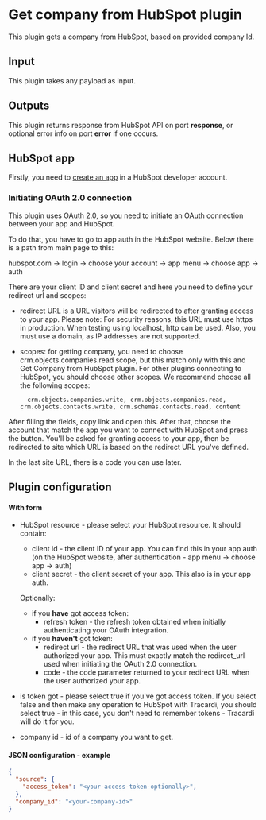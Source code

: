 # Get company from HubSpot plugin

This plugin gets a company from HubSpot, based on provided company Id.

## Input
This plugin takes any payload as input.

## Outputs
This plugin returns response from HubSpot API on port **response**, or optional
error info on port **error** if one occurs.

## HubSpot app
Firstly, you need to [create an app](https://legacydocs.hubspot.com/docs/faq/how-do-i-create-an-app-in-hubspot) in 
a HubSpot developer account.

### Initiating OAuth 2.0 connection
This plugin uses OAuth 2.0, so you need to initiate an OAuth connection between your app and HubSpot.

To do that, you have to go to app auth in the HubSpot website. Below there is a path from main page to 
this:

hubspot.com -> login -> choose your account -> app menu -> choose app -> auth 

There are your client ID and client secret and here you need to define your redirect url and scopes:

* redirect URL is a URL visitors will be redirected to after granting access to your app. Please note: For 
  security reasons, this URL must use https in production. When testing using localhost, http can be used. 
  Also, you must use a domain, as IP addresses are not supported.
  
* scopes: for getting company, you need to choose crm.objects.companies.read scope, but this match only with this 
  and Get Company from HubSpot plugin. For other plugins connecting to HubSpot, you should choose other scopes.
  We recommend choose all the following scopes: 
  
        crm.objects.companies.write, crm.objects.companies.read, crm.objects.contacts.write, crm.schemas.contacts.read, content

After filling the fields, copy link and open this. After that, choose the account that match the app you want to
connect with HubSpot and press the button. You'll be asked for granting access to your app, then be redirected to 
site which URL is based on the redirect URL you've defined. 

In the last site URL, there is a code you can use later.


## Plugin configuration

#### With form
* HubSpot resource - please select your HubSpot resource. It should contain: 
    * client id - the client ID of your app. You can find this in your app auth (on the HubSpot 
      website, after authentication - app menu -> choose app -> auth)
    * client secret - the client secret of your app. This also is in your app auth.
  
  Optionally:
    * if you **have** got access token:
      * refresh token - the refresh token obtained when initially authenticating your OAuth integration.
    * if you **haven't** got token:
      * redirect url - the redirect URL that was used when the user authorized your app. This must exactly match 
        the redirect_url used when initiating the OAuth 2.0 connection.
      * code - the code parameter returned to your redirect URL when the user authorized your app.
* is token got - please select true if you've got access token. If you select false and then make any operation 
  to HubSpot with Tracardi, you should select true - in this case, you don't need to remember tokens - Tracardi
  will do it for you.
* company id - id of a company you want to get.

#### JSON configuration - example

```json
{
  "source": {
    "access_token": "<your-access-token-optionally>",
  },
  "company_id": "<your-company-id>"
}
```
